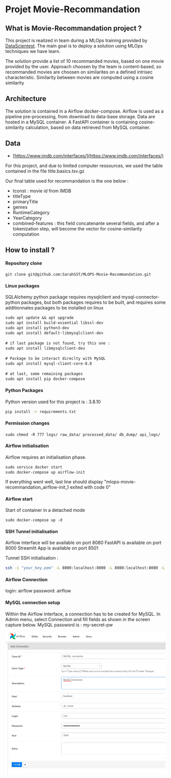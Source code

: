 # Projet Movie-Recommandation


## What is Movie-Recommandation project ?

This project is realized in team during a MLOps training provided by [DataScientest](https://datascientest.com/).
The main goal is to deploy a solution using MLOps techniques we have learn.

The solution provide a list of 10 recommanded movies, based on one movie provided by the user.
Approach choosen by the team is content-based, so recommanded movies are choosen on similarites on a defined intrisec characteristic.
Similarity between movies are computed using a cosine similarity


## Architecture

The solution is contained in a Airflow docker-compose.
Airflow is used as a pipeline pre-processing, from download to data-base storage.
Data are hosted in a MySQL container.
A FastAPI container is containing cosine-similarity calculation, based on data retrieved from MySQL container.


## Data

- [https://www.imdb.com/interfaces/](https://www.imdb.com/interfaces/)

For this project, and due to limited computer ressources, we used the table contained in the file title.basics.tsv.gz

Our final table used for recommandation is the one below :
- tconst : movie id from IMDB
- titleType
- primaryTitle
- genres
- RuntimeCategory
- YearCategory 
- combined-features : this field concatenante several fields, and after a tokenization step, will become the vector for cosine-similarity computation



## How to install ?

#### Repository clone

``` 
git clone git@github.com:SarahSST/MLOPS-Movie-Recommandation.git
```

#### Linux packages

SQLAlchemy python package requires  mysqlclient and  mysql-connector-python packages, but both packages requires to be built, and requires some additionnales packages to be installed on linux

```
sudo apt update && apt upgrade
sudo apt install build-essential libssl-dev
sudo apt install python3-dev
sudo apt install default-libmysqlclient-dev

# if last package is not found, try this one : 
sudo apt install libmysqlclient-dev

# Package to be interact direclty with MySQL
sudo apt install mysql-client-core-8.0

# at last, some remaining packages
sudo apt install pip docker-compose
```

#### Python Packages

Python version used for this project is : 3.8.10

``` bash
pip install -r requirements.txt
```


#### Permission changes

```
sudo chmod -R 777 logs/ raw_data/ processed_data/ db_dump/ api_logs/
```

#### Airflow initialisation

Airflow requires an initialisation phase.

```
sudo service docker start
sudo docker-compose up airflow-init
```

If everything went well, last line should display "mlops-movie-recommandation_airflow-init_1 exited with code 0"

#### Airflow start

Start of container in a detached mode
```
sudo docker-compose up -d
```

#### SSH Tunnel initialisation

Airflow interface will be available on port 8080
FastAPI is available on port 8000
Streamlit App is available on port 8501

Tunnel SSH initialisation :
``` bash
ssh -i "your_key.pem" -L 8000:localhost:8000 -L 8080:localhost:8080 -L 8501:localhost:8501 ubuntu@your-ip-address

```

#### Airflow Connection

login: airflow
password: airflow

#### MySQL connection setup

Within the Airflow interface, a connection has to be created for MySQL.
In Admin menu, select Connection and fill fields as shown in the screen capture below.
MySQL password is : my-secret-pw

![MySQL connection setup](./images/mysql_connection_creation.png)

